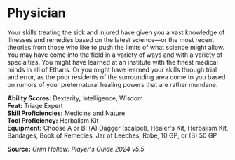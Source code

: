 # Physician

Your skills treating the sick and injured have given you a vast knowledge of illnesses and remedies based on the latest science—or the most recent theories from those who like to push the limits of what science might allow.  
You may have come into the field in a variety of ways and with a variety of specialties. You might have learned at an institute with the finest medical minds in all of Etharis. Or you might have learned your skills through trial and error, as the poor residents of the surrounding area come to you based on rumors of your preternatural healing powers that are rather mundane.

**Ability Scores:** Dexterity, Intelligence, Wisdom  
**Feat:** Triage Expert  
**Skill Proficiencies:** Medicine and Nature  
**Tool Proficiency:** Herbalism Kit  
**Equipment:** Choose A or B: (A) Dagger (scalpel), Healer's Kit, Herbalism Kit, Bandages, Book of Remedies, Jar of Leeches, Robe, 10 GP; or (B) 50 GP



**Source:** *Grim Hollow: Player's Guide 2024 v5.5*